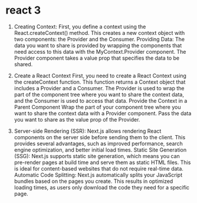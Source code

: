 # react 3

1. Creating Context: First, you define a context using the React.createContext() method. This creates a new context object with two components: the Provider and the Consumer. Providing Data: The data you want to share is provided by wrapping the components that need access to this data with the MyContext.Provider component. The Provider component takes a value prop that specifies the data to be shared.

2. Create a React Context First, you need to create a React Context using the createContext function. This function returns a Context object that includes a Provider and a Consumer. The Provider is used to wrap the part of the component tree where you want to share the context data, and the Consumer is used to access that data. Provide the Context in a Parent Component Wrap the part of your component tree where you want to share the context data with a Provider component. Pass the data you want to share as the value prop of the Provider.

3. Server-side Rendering (SSR): Next.js allows rendering React components on the server side before sending them to the client. This provides several advantages, such as improved performance, search engine optimization, and better initial load times. Static Site Generation (SSG): Next.js supports static site generation, which means you can pre-render pages at build time and serve them as static HTML files. This is ideal for content-based websites that do not require real-time data. Automatic Code Splitting: Next.js automatically splits your JavaScript bundles based on the pages you create. This results in optimized loading times, as users only download the code they need for a specific page.
